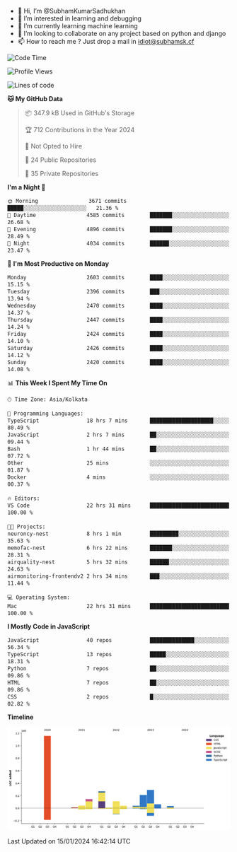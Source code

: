 - 👋 Hi, I’m @SubhamKumarSadhukhan
- 👀 I’m interested in learning and debugging
- 🌱 I’m currently learning machine learning
- 💞️ I’m looking to collaborate on any project based on python and django
- 📫 How to reach me ?
      Just drop a mail in idiot@subhamsk.cf

<!---
SubhamKumarSadhukhan/SubhamKumarSadhukhan is a ✨ special ✨ repository because its `README.md` (this file) appears on your GitHub profile.
You can click the Preview link to take a look at your changes.
--->


<!--START_SECTION:waka-->
![Code Time](http://img.shields.io/badge/Code%20Time-1%2C886%20hrs%2044%20mins-blue)

![Profile Views](http://img.shields.io/badge/Profile%20Views-1-blue)

![Lines of code](https://img.shields.io/badge/From%20Hello%20World%20I%27ve%20Written-2.4%20million%20lines%20of%20code-blue)

**🐱 My GitHub Data** 

> 📦 347.9 kB Used in GitHub's Storage 
 > 
> 🏆 712 Contributions in the Year 2024
 > 
> 🚫 Not Opted to Hire
 > 
> 📜 24 Public Repositories 
 > 
> 🔑 35 Private Repositories 
 > 
**I'm a Night 🦉** 

```text
🌞 Morning                3671 commits        █████░░░░░░░░░░░░░░░░░░░░   21.36 % 
🌆 Daytime                4585 commits        ███████░░░░░░░░░░░░░░░░░░   26.68 % 
🌃 Evening                4896 commits        ███████░░░░░░░░░░░░░░░░░░   28.49 % 
🌙 Night                  4034 commits        ██████░░░░░░░░░░░░░░░░░░░   23.47 % 
```
📅 **I'm Most Productive on Monday** 

```text
Monday                   2603 commits        ████░░░░░░░░░░░░░░░░░░░░░   15.15 % 
Tuesday                  2396 commits        ███░░░░░░░░░░░░░░░░░░░░░░   13.94 % 
Wednesday                2470 commits        ████░░░░░░░░░░░░░░░░░░░░░   14.37 % 
Thursday                 2447 commits        ████░░░░░░░░░░░░░░░░░░░░░   14.24 % 
Friday                   2424 commits        ████░░░░░░░░░░░░░░░░░░░░░   14.10 % 
Saturday                 2426 commits        ████░░░░░░░░░░░░░░░░░░░░░   14.12 % 
Sunday                   2420 commits        ████░░░░░░░░░░░░░░░░░░░░░   14.08 % 
```


📊 **This Week I Spent My Time On** 

```text
🕑︎ Time Zone: Asia/Kolkata

💬 Programming Languages: 
TypeScript               18 hrs 7 mins       ████████████████████░░░░░   80.49 % 
JavaScript               2 hrs 7 mins        ██░░░░░░░░░░░░░░░░░░░░░░░   09.44 % 
Bash                     1 hr 44 mins        ██░░░░░░░░░░░░░░░░░░░░░░░   07.72 % 
Other                    25 mins             ░░░░░░░░░░░░░░░░░░░░░░░░░   01.87 % 
Docker                   4 mins              ░░░░░░░░░░░░░░░░░░░░░░░░░   00.37 % 

🔥 Editors: 
VS Code                  22 hrs 31 mins      █████████████████████████   100.00 % 

🐱‍💻 Projects: 
neuroncy-nest            8 hrs 1 min         █████████░░░░░░░░░░░░░░░░   35.63 % 
memofac-nest             6 hrs 22 mins       ███████░░░░░░░░░░░░░░░░░░   28.31 % 
airquality-nest          5 hrs 32 mins       ██████░░░░░░░░░░░░░░░░░░░   24.63 % 
airmonitoring-frontendv2 2 hrs 34 mins       ███░░░░░░░░░░░░░░░░░░░░░░   11.44 % 

💻 Operating System: 
Mac                      22 hrs 31 mins      █████████████████████████   100.00 % 
```

**I Mostly Code in JavaScript** 

```text
JavaScript               40 repos            ██████████████░░░░░░░░░░░   56.34 % 
TypeScript               13 repos            █████░░░░░░░░░░░░░░░░░░░░   18.31 % 
Python                   7 repos             ██░░░░░░░░░░░░░░░░░░░░░░░   09.86 % 
HTML                     7 repos             ██░░░░░░░░░░░░░░░░░░░░░░░   09.86 % 
CSS                      2 repos             █░░░░░░░░░░░░░░░░░░░░░░░░   02.82 % 
```



**Timeline**

![Lines of Code chart](https://raw.githubusercontent.com/SubhamKumarSadhukhan/SubhamKumarSadhukhan/main/assets/bar_graph.png)


 Last Updated on 15/01/2024 16:42:14 UTC
<!--END_SECTION:waka-->
